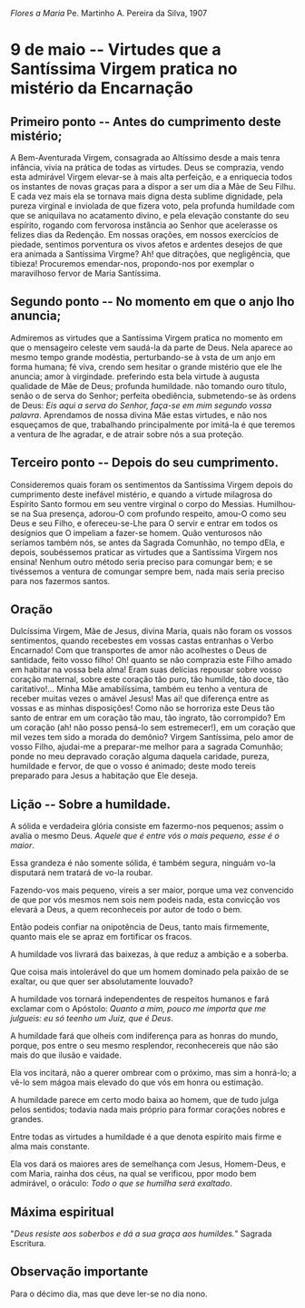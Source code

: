 *Flores a Maria*
Pe. Martinho A. Pereira da Silva, 1907

# 9 de  maio -- Virtudes que a Santíssima Virgem pratica no mistério da Encarnação

## Primeiro ponto -- Antes do cumprimento deste mistério;

A Bem-Aventurada Virgem, consagrada ao Altíssimo desde a mais tenra infância, vivia na prática de todas as virtudes. Deus se comprazia, vendo esta admirável Virgem elevar-se à mais alta perfeição, e a enriquecia todos os instantes de novas graças para a dispor a ser um dia a Mãe de Seu Filhu. E cada vez mais ela se tornava mais digna desta sublime dignidade, pela pureza virginal e inviolada de que fizera voto, pela profunda humildade com que se aniquilava no acatamento divino, e pela elevação constante do seu espírito, rogando com fervorosa instância ao Senhor que acelerasse os felizes dias da Redenção. Em nossas orações, em nossos exercícios de piedade, sentimos porventura os vivos afetos e ardentes desejos de que era animada a Santíssima Virgme? Ah! que ditrações, que negligência, que tibieza! Procuremos emendar-nos, propondo-nos por exemplar o maravilhoso fervor de Maria Santíssima.

## Segundo ponto -- No momento em que o anjo lho anuncia;

Admiremos as virtudes que a Santíssima Virgem pratica no momento em que o mensageiro celeste vem saudá-la da parte de Deus. Nela aparece ao mesmo tempo grande modéstia, perturbando-se à vsta de um anjo em forma humana; fé viva, crendo sem hesitar o grande mistério que ele lhe anuncia; amor à virgindade. preferindo esta bela virtude à augusta qualidade de Mãe de Deus; profunda humildade. não tomando ouro título, senão o de serva do Senhor; perfeita obediência, submetendo-se às ordens de Deus: _Eis aqui a serva do Senhor, faça-se em mim segundo vossa palavra_. Aprendamos de nossa divina Mãe estas virtudes, e não nos esqueçamos de que, trabalhando principalmente por imitá-la é que teremos a ventura de lhe agradar, e de atrair sobre nós a sua proteção.

## Terceiro ponto -- Depois do seu cumprimento.

Consideremos quais foram os sentimentos da Santíssima Virgem depois do cumprimento deste inefável mistério, e quando a virtude milagrosa do Espírito Santo formou em seu ventre virginal o corpo do Messias. Humilhou-se na Sua presença, adorou-O com profundo respeito, amou-O como seu Deus e seu Filho, e ofereceu-se-Lhe para O servir e entrar em todos os desígnios que O impeliam a fazer-se homem. Quão venturosos não seríamos também nós, se antes da Sagrada Comunhão, no tempo dEla, e depois, soubéssemos praticar as virtudes que a Santíssima Virgem nos ensina! Nenhum outro método seria preciso para comungar bem; e se tivéssemos a ventura de comungar sempre bem, nada mais seria preciso para nos fazermos santos.

## Oração

Dulcíssima Virgem, Mãe de Jesus, divina Maria, quais não foram os vossos sentimentos, quando recebestes em vossas castas entranhas o Verbo Encarnado! Com que transportes de amor não acolhestes o Deus de santidade, feito vosso filho! Oh! quanto se não comprazia este Filho amado em habitar na vossa bela alma! Eram suas delícias repousar sobre vosso coração maternal, sobre este coração tão puro, tão humilde, tão doce, tão caritativo!... Minha Mãe amabilíssima, também eu tenho a ventura de receber muitas vezes o amável Jesus! Mas ai! que diferença entre as vossas e as minhas disposições! Como não se horroriza este Deus tão santo de entrar em um coração tão mau, tão ingrato, tão corrompido? Em um coração (ah! não posso pensá-lo sem estremecer!), em um coração que mil vezes tem sido a morada do demônio? Virgem Santíssima, pelo amor de vosso Filho, ajudai-me a preparar-me melhor para a sagrada Comunhão; ponde no meu depravado coração alguma daquela caridade, pureza, humildade e fervor, de que o vosso é animado; deste modo tereis preparado para Jesus a habitação que Ele deseja.

## Lição -- Sobre a humildade.

A sólida e verdadeira glória consiste em fazermo-nos pequenos; assim o avalia o mesmo Deus. _Aquele que é entre vós o mais pequeno, esse é o maior_.

Essa grandeza é não somente sólida, é também segura, ninguám vo-la disputará nem tratará de vo-la roubar.

Fazendo-vos mais pequeno, vireis a ser maior, porque uma vez convencido de que por vós mesmos nem sois nem podeis nada, esta convicção vos elevará a Deus, a quem reconheceis por autor de todo o bem.

Então podeis confiar na onipotência de Deus, tanto mais firmemente, quanto mais ele se apraz em fortificar os fracos.

A humildade vos livrará das baixezas, à que reduz a ambição e a soberba.

Que coisa mais intolerável do que um homem dominado pela paixão de se exaltar, ou que quer ser absolutamente louvado?

A humildade vos tornará independentes de respeitos humanos e fará exclamar com o Apóstolo: _Quanto a mim, pouco me importa que me julgueis: eu só teenho um Juiz, que é Deus_.

A humildade fará que olheis com indiferença para as honras do mundo, porque, pos entre o seu mesmo resplendor, reconhecereis que não são mais do que ilusão e vaidade.

Ela vos incitará, não a querer ombrear com o próximo, mas sim a honrá-lo; a vê-lo sem mágoa mais elevado do que vós em honra ou estimação.

A humildade parece em certo modo baixa ao homem, que de tudo julga pelos sentidos; todavia nada mais próprio para formar corações nobres e grandes.

Entre todas as virtudes a humildade é a que denota espírito mais firme e alma mais constante.

Ela vos dará os maiores ares de semelhança com Jesus, Homem-Deus, e com Maria, rainha dos céus, na qual se verificou, ppor modo bem admirável, o oráculo: _Todo o que se humilha será exaltado_.

## Máxima espiritual

"_Deus resiste aos soberbos e dá a sua graça aos humildes._" Sagrada Escritura.


## Observação importante

Para o décimo dia, mas que deve ler-se no dia nono.